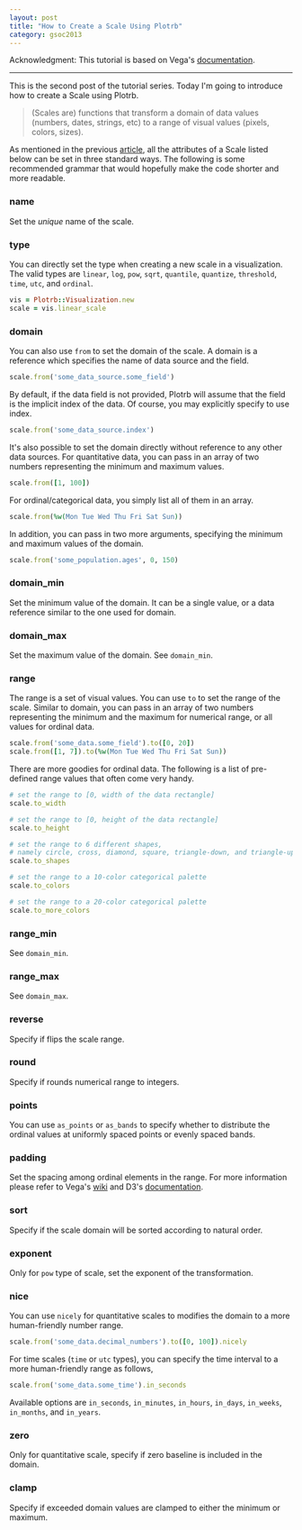 ```yaml
---
layout: post
title: "How to Create a Scale Using Plotrb"
category: gsoc2013
---
```


Acknowledgment: This tutorial is based on Vega's [documentation](https://github.com/trifacta/vega/wiki/Scales).
___

This is the second post of the tutorial series. Today I'm going to introduce how to create a Scale using Plotrb.

>(Scales are) functions that transform a domain of data values (numbers, dates, strings, etc) to a range of visual values (pixels, colors, sizes).

As mentioned in the previous [article](../how-to-draw-an-axis-using-plotrb), all the attributes of a Scale listed below can be set in three standard ways. The following is some recommended grammar that would hopefully make the code shorter and more readable.

### name

Set the _unique_ name of the scale.

### type

You can directly set the type when creating a new scale in a visualization. The valid types are `linear`, `log`, `pow`, `sqrt`, `quantile`, `quantize`, `threshold`, `time`, `utc`, and `ordinal`.

```ruby
vis = Plotrb::Visualization.new
scale = vis.linear_scale
```

### domain

You can also use `from` to set the domain of the scale. A domain is a reference which specifies the name of data source and the field.

```ruby
scale.from('some_data_source.some_field')
```

By default, if the data field is not provided, Plotrb will assume that the field is the implicit index of the data. Of course, you may explicitly specify to use index.

```ruby
scale.from('some_data_source.index')
```

It's also possible to set the domain directly without reference to any other data sources. For quantitative data, you can pass in an array of two numbers representing the minimum and maximum values.

```ruby
scale.from([1, 100])
```

For ordinal/categorical data, you simply list all of them in an array.

```ruby
scale.from(%w(Mon Tue Wed Thu Fri Sat Sun))
```

In addition, you can pass in two more arguments, specifying the minimum and maximum values of the domain.

```ruby
scale.from('some_population.ages', 0, 150)
```

### domain_min

Set the minimum value of the domain. It can be a single value, or a data reference similar to the one used for domain.

### domain_max

Set the maximum value of the domain. See `domain_min`.

### range

The range is a set of visual values. You can use `to` to set the range of the scale. Similar to domain, you can pass in an array of two numbers representing the minimum and the maximum for numerical range, or all values for ordinal data.

```ruby
scale.from('some_data.some_field').to([0, 20])
scale.from([1, 7]).to(%w(Mon Tue Wed Thu Fri Sat Sun))
```

There are more goodies for ordinal data. The following is a list of pre-defined range values that often come very handy.

```ruby
# set the range to [0, width of the data rectangle]
scale.to_width

# set the range to [0, height of the data rectangle]
scale.to_height

# set the range to 6 different shapes,
# namely circle, cross, diamond, square, triangle-down, and triangle-up
scale.to_shapes

# set the range to a 10-color categorical palette
scale.to_colors

# set the range to a 20-color categorical palette
scale.to_more_colors
```

### range_min

See `domain_min`.

### range_max

See `domain_max`.

### reverse

Specify if flips the scale range.

### round

Specify if rounds numerical range to integers.

### points

You can use `as_points` or `as_bands` to specify whether to distribute the ordinal values at uniformly spaced points or evenly spaced bands.

### padding

Set the spacing among ordinal elements in the range. For more information please refer to Vega's [wiki](https://github.com/trifacta/vega/wiki/Scales#ordinal-scale-properties) and D3's [documentation](https://github.com/mbostock/d3/wiki/Ordinal-Scales).

### sort

Specify if the scale domain will be sorted according to natural order.

### exponent

Only for `pow` type of scale, set the exponent of the transformation.

### nice

You can use `nicely` for quantitative scales to modifies the domain to a more human-friendly number range.

```ruby
scale.from('some_data.decimal_numbers').to([0, 100]).nicely
```

For time scales (`time` or `utc` types), you can specify the time interval to a more human-friendly range as follows,

```ruby
scale.from('some_data.some_time').in_seconds
```

Available options are `in_seconds`, `in_minutes`, `in_hours`, `in_days`, `in_weeks`, `in_months`, and `in_years`.

### zero

Only for quantitative scale, specify if zero baseline is included in the domain.

### clamp

Specify if exceeded domain values are clamped to either the minimum or maximum.
